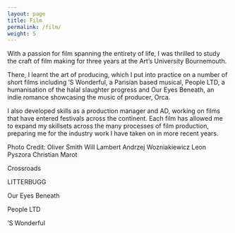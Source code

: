 ```yaml
---
layout: page
title: Film
permalink: /film/
weight: 5
---
```

With a passion for film spanning the entirety of life, I was thrilled to study the craft of film making for three years at the Art’s University Bournemouth.

There, I learnt the art of producing, which I put into practice on a number of short films including ’S Wonderful, a Parisian based musical, People LTD, a humanisation of the halal slaughter progress and Our Eyes Beneath, an indie romance showcasing the music of producer, Orca.

I also developed skills as a production manager and AD, working on films that have entered festivals across the continent. Each film has allowed me to expand my skillsets across the many processes of film production, preparing me for the industry work I have taken on in more recent years.

Photo Credit:
Oliver Smith
Will Lambert
Andrzej Wozniakiewicz
Leon Pyszora
Christian Marot

<div class="contenta" id="contenta1">
    <p>Crossroads</p>
</div>
<div class="contenta" id="contenta2">

</div>
<div class="contenta" id="contenta3" data-stellar-background-ratio="0.5">
    <p>LITTERBUGG</p>
</div>
<div class="contenta" id="contenta4" data-stellar-background-ratio="0.5">

</div>
<div class="contenta" id="contenta5" data-stellar-background-ratio="0.5">

</div>
<div class="contenta" id="contenta6" data-stellar-background-ratio="0.5">
<p>Our Eyes Beneath</p>
</div>
<div class="contenta" id="contenta7" data-stellar-background-ratio="0.5">
</div>
<div class="contenta" id="contenta8" data-stellar-background-ratio="0.5">

</div>
<div class="contenta" id="contenta9" data-stellar-background-ratio="0.5">

</div>

<div class="contenta" id="contenta11" data-stellar-background-ratio="0.5">
<p>People LTD</p>
</div>
<div class="contenta" id="contenta12" data-stellar-background-ratio="0.5">

</div>
<div class="contenta" id="contenta13" data-stellar-background-ratio="0.5">

</div>
<div class="contenta" id="contenta16" data-stellar-background-ratio="0.5">

</div>
<div class="contenta" id="contenta18" data-stellar-background-ratio="0.5">
<p>’S Wonderful</p>
</div>
<div class="contenta" id="contenta20" data-stellar-background-ratio="0.5">

</div>
<div class="contenta" id="contenta21" data-stellar-background-ratio="0.5">

</div>
<div class="contenta" id="contenta22" data-stellar-background-ratio="0.5">

</div>
<!-- <div style="width: 3675px;" class="main">
<div>
<img src="{{site.baseurl}}/images/film/Crossroads.jpg"/>
</div>
<div>
<img src="{{site.baseurl}}/images/film/Crossroads1.jpg"/>
</div>
<div>
<img src="{{site.baseurl}}/images/film/Litterbugg.jpg"/>
</div> -->
